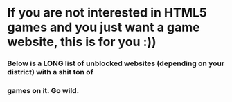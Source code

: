 # If you are not interested in HTML5 games and you just want a game website, this is for you :))

### Below is a LONG list of unblocked websites (depending on your district) with a shit ton of 
### games on it. Go wild.

